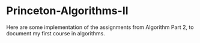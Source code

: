 # Princeton-Algorithms-II
Here are some implementation of the assignments from Algorithm Part 2, to document my first course in algorithms.
